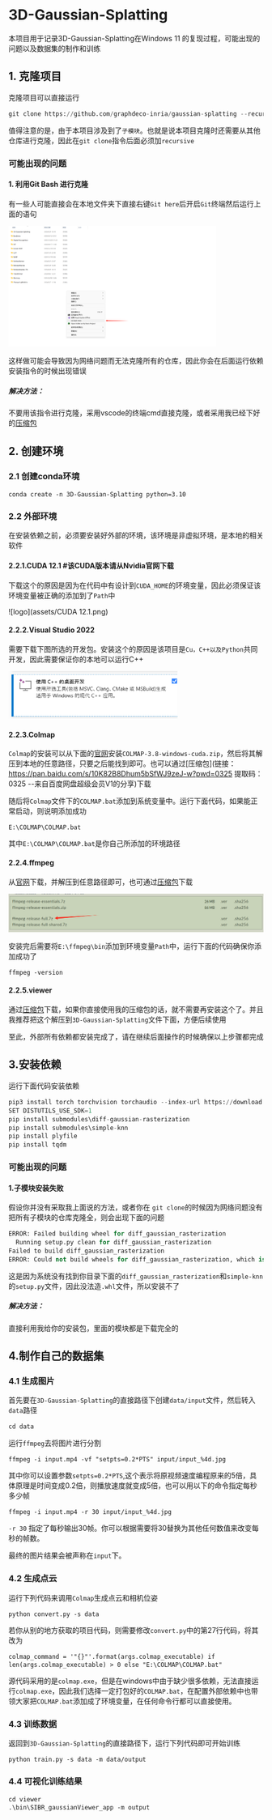 # 3D-Gaussian-Splatting

本项目用于记录3D-Gaussian-Splatting在Windows 11 的复现过程，可能出现的问题以及数据集的制作和训练

## 1. 克隆项目

克隆项目可以直接运行

```python
git clone https://github.com/graphdeco-inria/gaussian-splatting --recursive
```

值得注意的是，由于本项目涉及到了`子模块`。也就是说本项目克隆时还需要从其他仓库进行克隆，因此在`git clone`指令后面必须加`recursive`

###  可能出现的问题

#### 1. 利用Git Bash 进行克隆

有一些人可能直接会在本地文件夹下直接右键`Git here`后开启`Git`终端然后运行上面的语句

<img src="assets/利用Git Bash 进行克隆.png" alt="logo" style="zoom: 40%;" />

这样做可能会导致因为网络问题而无法克隆所有的仓库，因此你会在后面运行依赖安装指令的时候出现错误

##### 解决方法：

不要用该指令进行克隆，采用vscode的终端cmd直接克隆，或者采用我已经下好的[压缩包](https://pan.baidu.com/s/18KIUGOSvAudPlRCYXjGt6Q?pwd=0325)

## 2. 创建环境

### 2.1 创建conda环境

```
conda create -n 3D-Gaussian-Splatting python=3.10
```

### 2.2 外部环境

在安装依赖之前，必须要安装好外部的环境，该环境是非虚拟环境，是本地的相关软件

#### 2.2.1.CUDA 12.1  #该CUDA版本请从Nvidia官网下载

下载这个的原因是因为在代码中有设计到`CUDA_HOME`的环境变量，因此必须保证该环境变量被正确的添加到了`Path`中

![logo](assets/CUDA 12.1.png)

#### 2.2.2.Visual Studio 2022 

需要下载下图所选的开发包。安装这个的原因是该项目是`Cu，C++以及Python`共同开发，因此需要保证你的本地可以运行C++

<img src="assets/Visual Studio 2022 .png" alt="logo" style="zoom: 67%;" />

#### 2.2.3.Colmap 

`Colmap`的安装可以从下面的[官网](https://github.com/colmap/colmap/releases/tag/3.8)安装`COLMAP-3.8-windows-cuda.zip`，然后将其解压到本地的任意路径，只要之后能找到即可。也可以通过[压缩包](链接：https://pan.baidu.com/s/10K82B8Dhum5bSfWJ9zeJ-w?pwd=0325 
提取码：0325 
--来自百度网盘超级会员V1的分享)下载

随后将`Colmap`文件下的`COLMAP.bat`添加到系统变量中。运行下面代码，如果能正常启动，则说明添加成功

```
E:\COLMAP\COLMAP.bat
```

其中`E:\COLMAP\COLMAP.bat`是你自己所添加的环境路径

#### 2.2.4.ffmpeg

从[官网](https://www.gyan.dev/ffmpeg/builds/)下载，并解压到任意路径即可，也可通过[压缩包](https://pan.baidu.com/s/1ZZFcW0RdoGcE3qVm5lGpZQ?pwd=0325)下载

<img src="assets/ffmpeg.png" alt="logo" style="zoom:50%;" />

安装完后需要将`E:\ffmpeg\bin`添加到环境变量`Path`中，运行下面的代码确保你添加成功了

```
ffmpeg -version
```

#### 2.2.5.viewer

通过[压缩包](https://pan.baidu.com/s/1oL-eMnGckFIkxvxF2CSYxw?pwd=0325)下载，如果你直接使用我的压缩包的话，就不需要再安装这个了。并且我推荐把这个解压到`3D-Gaussian-Splatting`文件下面，方便后续使用



至此，外部所有依赖都安装完成了，请在继续后面操作的时候确保以上步骤都完成

## 3.安装依赖

运行下面代码安装依赖

```python
pip3 install torch torchvision torchaudio --index-url https://download.pytorch.org/whl/cu121
SET DISTUTILS_USE_SDK=1
pip install submodules\diff-gaussian-rasterization
pip install submodules\simple-knn
pip install plyfile
pip install tqdm
```

### 可能出现的问题

#### 1.子模块安装失败

假设你并没有采取我上面说的方法，或者你在 `git clone`的时候因为网络问题没有把所有子模块的仓库克隆全，则会出现下面的问题

```python
ERROR: Failed building wheel for diff_gaussian_rasterization
  Running setup.py clean for diff_gaussian_rasterization
Failed to build diff_gaussian_rasterization
ERROR: Could not build wheels for diff_gaussian_rasterization, which is required to install pyproject.toml-based projects
```

这是因为系统没有找到你目录下面的`diff_gaussian_rasterization`和`simple-knn`的`setup.py`文件，因此没法造`.whl`文件，所以安装不了

##### 解决方法：

直接利用我给你的安装包，里面的模块都是下载完全的

## 4.制作自己的数据集

### 4.1 生成图片

首先要在`3D-Gaussian-Splatting`的直接路径下创建`data/input`文件，然后转入`data`路径

```python
cd data
```

运行`ffmpeg`去将图片进行分割

```
ffmpeg -i input.mp4 -vf "setpts=0.2*PTS" input/input_%4d.jpg
```

其中你可以设置参数`setpts=0.2*PTS`,这个表示将原视频速度编程原来的5倍，具体原理是时间变成0.2倍，则播放速度就变成5倍，也可以用以下的命令指定每秒多少帧

```
ffmpeg -i input.mp4 -r 30 input/input_%4d.jpg
```

`-r 30` 指定了每秒输出30帧。你可以根据需要将30替换为其他任何数值来改变每秒的帧数。

最终的图片结果会被声称在`input`下。

<!--如果想获得更好的重建质量，则可以运行第二行代码，他能获得更多的分割图片。-->

### 4.2 生成点云

运行下列代码来调用`Colmap`生成点云和相机位姿

```
python convert.py -s data
```

若你从别的地方获取的项目代码，则需要修改`convert.py`中的第27行代码，将其改为

```
colmap_command = '"{}"'.format(args.colmap_executable) if len(args.colmap_executable) > 0 else "E:\COLMAP\COLMAP.bat"
```

源代码采用的是`colmap.exe`，但是在windows中由于缺少很多依赖，无法直接运行`colmap.exe`，因此我们选择一定打包好的`COLMAP.bat`，在配置外部依赖中也带领大家把`COLMAP.bat`添加成了环境变量，在任何命令行都可以直接使用。

### 4.3 训练数据

返回到`3D-Gaussian-Splatting`的直接路径下，运行下列代码即可开始训练

```
python train.py -s data -m data/output
```

### 4.4 可视化训练结果

```
cd viewer
.\bin\SIBR_gaussianViewer_app -m output
```


